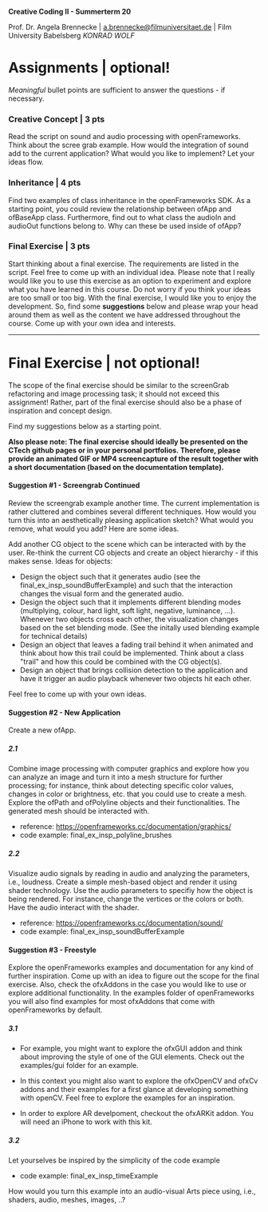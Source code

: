 <!-- ---  
title: Creative Coding II
author: Angela Brennecke
affiliation: Film University Babelsberg KONRAD WOLF
date: Summer term 20
---   -->
**Creative Coding II - Summerterm 20**

Prof. Dr. Angela Brennecke | a.brennecke@filmuniversitaet.de | Film University Babelsberg *KONRAD WOLF*


# Assignments | optional!

_Meaningful_ bullet points are sufficient to answer the questions - if necessary.


### Creative Concept | 3 pts

Read the script on sound and audio processing with openFrameworks. Think about the scree grab example. How would the integration of sound add to the current application? What would you like to implement? Let your ideas flow.

### Inheritance | 4 pts

Find two examples of class inheritance in the openFrameworks SDK. As a starting point, you could review the relationship between ofApp and ofBaseApp class. Furthermore, find out to what class the audioIn and audioOut functions belong to. Why can these be used inside of ofApp?

### Final Exercise | 3 pts

Start thinking about a final exercise. The requirements are listed in the script. Feel free to come up with an individual idea. Please note that I really would like you to use this exercise as an option to experiment and explore what you have learned in this course. Do not worry if you think your ideas are too small or too big. With the final exercise, I would like you to enjoy the development. So, find some **suggestions** below and please wrap your head around them as well as the content we have addressed throughout the course. Come up with your own idea and interests.

---

# Final Exercise | not optional!

The scope of the final exercise should be similar to the screenGrab refactoring and image processing task; it should not exceed this assignment! Rather, part of the final exercise should also be a phase of inspiration and concept design. 

Find my suggestions below as a starting point.

**Also please note: The final exercise should ideally be presented on the CTech github pages or in your personal portfolios. Therefore, please provide an animated GIF or MP4 screencapture of the result together with a short documentation (based on the documentation template).**

#### Suggestion #1 - Screengrab Continued

Review the screengrab example another time. The current implementation is rather cluttered and combines several different techniques. How would you turn this into an aesthetically pleasing application sketch? What would you remove, what would you add? Here are some ideas.

Add another CG object to the scene which can be interacted with by the user. Re-think the current CG objects and create an object hierarchy - if this makes sense. Ideas for objects:
- Design the object such that it generates audio (see the final_ex_insp_soundBufferExample) and such that the interaction changes the visual form and the generated audio.
- Design the object such that it implements different blending modes (multiplying, colour, hard light, soft light, negative, luminance, ...). Whenever two objects cross each other, the visualization changes based on the set blending mode. (See the initally used blending example for technical details)
- Design an object that leaves a fading trail behind it when animated and think about how this trail could be implemented. Think about a class "trail" and how this could be combined with the CG object(s).
- Design an object that brings collision detection to the application and have it trigger an audio playback whenever two objects hit each other.

Feel free to come up with your own ideas.

#### Suggestion #2 - New Application

Create a new ofApp.

##### 2.1

Combine image processing with computer graphics and explore how you can analyze an image and turn it into a mesh structure for further processing; for instance, think about detecting specific color values, changes in color or brightness, etc. that you could use to create a mesh. Explore the ofPath and ofPolyline objects and their functionalities. The generated mesh should be interacted with.

- reference: https://openframeworks.cc/documentation/graphics/
- code example: final_ex_insp_polyline_brushes

##### 2.2

Visualize audio signals by reading in audio and analyzing the parameters, i.e., loudness. Create a simple mesh-based object and render it using shader technology. Use the audio parameters to specifiy how the object is being rendered. For instance, change the vertices or the colors or both. Have the audio interact with the shader.
- reference: https://openframeworks.cc/documentation/sound/
- code example: final_ex_insp_soundBufferExample


#### Suggestion #3 - Freestyle

Explore the openFrameworks examples and documentation for any kind of further inspiration. Come up with an idea to figure out the scope for the final exercise. Also, check the ofxAddons in the case you would like to use or explore additional functionality. In the examples folder of openFrameworks you will also find examples for most ofxAddons that come with openFrameworks by default. 

##### 3.1 

- For example, you might want to explore the ofxGUI addon and think about improving the style of one of the GUI elements. Check out the examples/gui folder for an example.

- In this context you might also want to explore the ofxOpenCV and ofxCv addons and their examples for a first glance at developing something with openCV. Feel free to explore the examples for an inspiration. 

- In order to explore AR develpoment, checkout the ofxARKit addon. You will need an iPhone to work with this kit.

##### 3.2

Let yourselves be inspired by the simplicity of the code example
  - code example: final_ex_insp_timeExample

How would you turn this example into an audio-visual Arts piece using, i.e., shaders, audio, meshes, images, ..?

